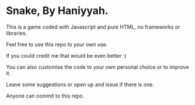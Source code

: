 # Snake, By Haniyyah.

This is a game coded with Javascript and pure HTML, no frameworks or libraries.

Feel free to use this repo to your own use.

If you could credit me that would be even better :)

You can also customise the code to your own personal choice or to improve it.

Leave some suggestions or open up and issue if there is one.

Anyone can commit to this repo.